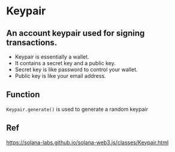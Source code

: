 # Keypair

## An account keypair used for signing transactions.

- Keypair is essentially a wallet.
- It contains a secret key and a public key.
- Secret key is like password to control your wallet.
- Public key is like your email address.

## Function
`Keypair.generate()` is used to generate a random keypair

## Ref
https://solana-labs.github.io/solana-web3.js/classes/Keypair.html
